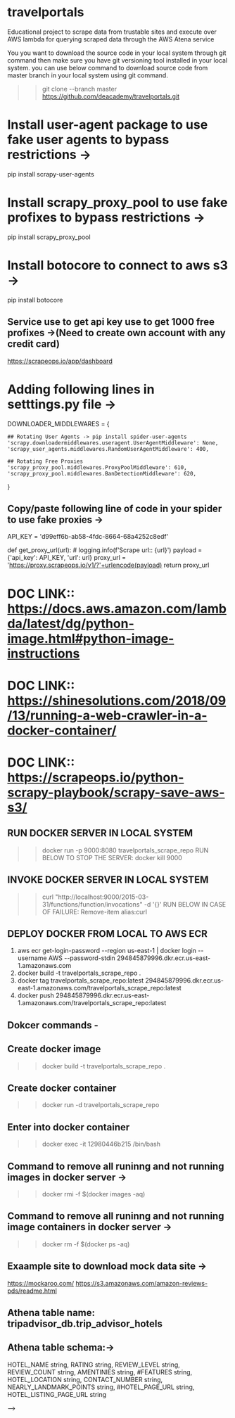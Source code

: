 # travelportals
Educational project to scrape data from trustable sites and execute over AWS lambda for querying scraped data through the AWS Atena service

You you want to download the source code in your local system through git command then make sure you have git versioning tool installed in your local system.
you can use below command to download source code from master branch in your local system using git command.
>> git clone --branch master https://github.com/deacademy/travelportals.git

# Install user-agent package to use fake user agents to bypass restrictions ->
pip install scrapy-user-agents

# Install  scrapy_proxy_pool to use fake profixes to bypass restrictions ->
pip install scrapy_proxy_pool

# Install botocore to connect to aws s3 ->
pip install botocore

## Service use to get api key use to get 1000 free profixes ->(Need to create own account with any credit card)
https://scrapeops.io/app/dashboard


# Adding following lines in setttings.py file ->
DOWNLOADER_MIDDLEWARES = {

    ## Rotating User Agents -> pip install spider-user-agents
    'scrapy.downloadermiddlewares.useragent.UserAgentMiddleware': None,
    'scrapy_user_agents.middlewares.RandomUserAgentMiddleware': 400,

    ## Rotating Free Proxies
    'scrapy_proxy_pool.middlewares.ProxyPoolMiddleware': 610,
    'scrapy_proxy_pool.middlewares.BanDetectionMiddleware': 620,
}

## Copy/paste following line of code in your spider to use fake proxies ->
API_KEY = 'd99eff6b-ab58-4fdc-8664-68a4252c8edf'

def get_proxy_url(url):
    # logging.info(f'Scrape url:: {url}')
    payload = {'api_key': API_KEY, 'url': url}
    proxy_url = 'https://proxy.scrapeops.io/v1/?'+urlencode(payload)
    return proxy_url


# DOC LINK:: https://docs.aws.amazon.com/lambda/latest/dg/python-image.html#python-image-instructions
# DOC LINK:: https://shinesolutions.com/2018/09/13/running-a-web-crawler-in-a-docker-container/
# DOC LINK:: https://scrapeops.io/python-scrapy-playbook/scrapy-save-aws-s3/


## RUN DOCKER SERVER IN LOCAL SYSTEM ##
 >> docker run -p 9000:8080 travelportals_scrape_repo
 RUN BELOW TO STOP THE SERVER:
 >> docker kill 9000

## INVOKE DOCKER SERVER IN LOCAL SYSTEM ##
 >> curl "http://localhost:9000/2015-03-31/functions/function/invocations" -d '{}'
 RUN BELOW IN CASE OF FAILURE:
 >> Remove-item alias:curl

## DEPLOY DOCKER FROM LOCAL TO AWS ECR ##
 1. aws ecr get-login-password --region us-east-1 | docker login --username AWS --password-stdin 294845879996.dkr.ecr.us-east-1.amazonaws.com
 2. docker build -t travelportals_scrape_repo .
 3. docker tag travelportals_scrape_repo:latest 294845879996.dkr.ecr.us-east-1.amazonaws.com/travelportals_scrape_repo:latest
 4. docker push 294845879996.dkr.ecr.us-east-1.amazonaws.com/travelportals_scrape_repo:latest

## Dokcer commands - ##
 ## Create docker image
   >> docker build -t travelportals_scrape_repo .
 ## Create docker container 
   >> docker run -d travelportals_scrape_repo
 ## Enter into docker container 
   >> docker exec -it 12980446b215  /bin/bash
 ## Command to remove all runinng and not running images in docker server ->
   >> docker rmi -f $(docker images -aq)
 ## Command to remove all runinng and not running image containers in docker server ->
   >> docker rm -f $(docker ps -aq)


## Exaample site to download mock data site ->
https://mockaroo.com/
https://s3.amazonaws.com/amazon-reviews-pds/readme.html

## Athena table name: tripadvisor_db.trip_advisor_hotels
## Athena table schema:->
HOTEL_NAME string, RATING string,  REVIEW_LEVEL string, REVIEW_COUNT string, AMENTINIES string, #FEATURES string,  HOTEL_LOCATION string, CONTACT_NUMBER string, NEARLY_LANDMARK_POINTS string, #HOTEL_PAGE_URL string, HOTEL_LISTING_PAGE_URL string


<!-- ssh-keygen -t rsa -b 4096 -C "sovan@dataengineeracademy.com" -->
<!-- git config --local user.name "sovan"
<!-- git config --local  user.email "sovan@dataengineeracademy.com" --> -->
<!-- git remote add origin git@github.com:deacademy/travelportals.git -->

